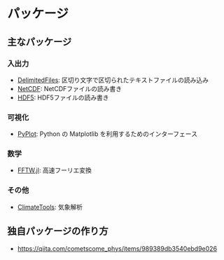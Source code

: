 # パッケージ

<!--
## パッケージとは

## インストール

-->

## 主なパッケージ

### 入出力
 * [DelimitedFiles](https://docs.julialang.org/en/v1/stdlib/DelimitedFiles/): 区切り文字で区切られたテキストファイルの読み込み
 * [NetCDF](パッケージ/NetCDF.md): NetCDFファイルの読み書き
 * [HDF5](https://juliaio.github.io/HDF5.jl/stable/): HDF5ファイルの読み書き

### 可視化
 * [PyPlot](パッケージ/PyPlot.md): Python の Matplotlib を利用するためのインターフェース

### 数学
 * [FFTW.jl](https://github.com/JuliaMath/FFTW.jl): 高速フーリエ変換

### その他
 * [ClimateTools](https://github.com/JuliaClimate/ClimateTools.jl): 気象解析
 

## 独自パッケージの作り方
 * https://qiita.com/cometscome_phys/items/989389db3540ebd9e026
